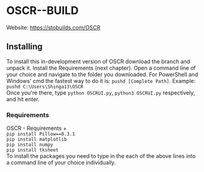 # OSCR--BUILD
Website: https://stobuilds.com/OSCR
## Installing
To install this in-development version of OSCR download the branch and unpack it. Install the Requirements (next chapter). Open a command line of your choice and navigate to the folder you downloaded. For PowerShell and Windows' cmd the fastest way to do it is: `pushd [Complete Path]`. Example: `pushd C:\Users\Shinga13\OSCR` <br> Once you're there, type `python OSCRUI.py`, `python3 OSCRUI.py` respectively, and hit enter.
### Requirements
OSCR - Requirements + <br>
`pip install Pillow==8.3.1`<br>
`pip install matplotlib`<br>
`pip install numpy`<br>
`pip install tksheet`<br>
To install the packages you need to type in the each of the above lines into a command line of your choice individually.
